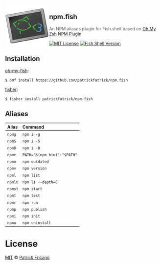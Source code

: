 <img src="https://github.com/fish-shell/fish-shell/blob/master/doc_src/python_docs_theme/static/fish.png?raw=true" align="left" width="144px" height="144px"/>

## npm.fish

> An NPM aliases plugin for Fish shell based on [Oh My Zsh NPM Plugin][omz-npm-plugin]

[![MIT License](https://img.shields.io/badge/license-MIT-007EC7.svg?style=flat-square)](/LICENSE)
[![Fish Shell Version](https://img.shields.io/badge/fish-v3.1.0-007EC7.svg?style=flat-square)](https://fishshell.com)

## Installation

[oh-my-fish][omf-link]:

```fish
$ omf install https://github.com/patrickfatrick/npm.fish
```

[fisher][fisher-link]:
```fish
$ fisher install patrickfatrick/npm.fish
```

## Aliases

| Alias   | Command                      |
|:------  |:-----------------------------|
| `npmg`  | `npm i -g`                   |
| `npmS`  | `npm i -S`                   |
| `npmD`  | `npm i -D`                   |
| `npme`  | `PATH="$(npm bin)":"$PATH"`  |
| `npmo`  | `npm outdated`               |
| `npmv`  | `npm version`                |
| `npml`  | `npm list`                   |
| `npml0` | `npm ls --depth=0`           |
| `npmst` | `npm start`                  |
| `npmt`  | `npm test`                   |
| `npmr`  | `npm run`                    |
| `npmp`  | `npm publish`                |
| `npmi`  | `npm init`                   |
| `npmu`  | `npm uninstall`              |

# License

[MIT][mit] © [Patrick Fricano][author]

[mit]:            https://opensource.org/licenses/MIT
[author]:         https://github.com/patrickfatrick
[omf-link]:       https://www.github.com/oh-my-fish/oh-my-fish
[fisher-link]:    https://github.com/jorgebucaran/fisher

[license-badge]:  https://img.shields.io/badge/license-MIT-007EC7.svg?style=flat-square
[omz-npm-plugin]: https://github.com/ohmyzsh/ohmyzsh/tree/master/plugins/npm